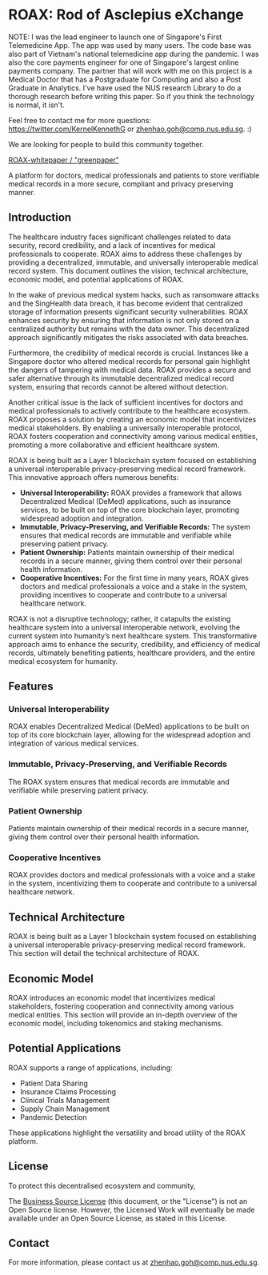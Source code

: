 # ROAX: Rod of Asclepius eXchange

NOTE: I was the lead engineer to launch one of Singapore's First Telemedicine App. The app was used by many users. The code base was also part of Vietnam's national telemedicine app during the pandemic.
I was also the core payments engineer for one of Singapore's largest online payments company. The partner that will work with me on this project is a Medical Doctor that has a Postgraduate for Computing and also a Post Graduate in Analytics.
I've have used the NUS research Library to do a thorough research before writing this paper. So if you think the technology is normal, it isn't.

Feel free to contact me for more questions: https://twitter.com/KernelKennethG or zhenhao.goh@comp.nus.edu.sg. :)

We are looking for people to build this community together.

[ROAX-whitepaper / "greenpaper"](https://github.com/DarkArtistry/roax-dmrx/blob/main/ROAX-greenpaper-version3.pdf)

A platform for doctors, medical professionals and patients to store verifiable medical records in a more secure, compliant and privacy preserving manner.

## Introduction

The healthcare industry faces significant challenges related to data security, record credibility, and a lack of incentives for medical professionals to cooperate. ROAX aims to address these challenges by providing a decentralized, immutable, and universally interoperable medical record system. This document outlines the vision, technical architecture, economic model, and potential applications of ROAX.

In the wake of previous medical system hacks, such as ransomware attacks and the SingHealth data breach, it has become evident that centralized storage of information presents significant security vulnerabilities. ROAX enhances security by ensuring that information is not only stored on a centralized authority but remains with the data owner. This decentralized approach significantly mitigates the risks associated with data breaches.

Furthermore, the credibility of medical records is crucial. Instances like a Singapore doctor who altered medical records for personal gain highlight the dangers of tampering with medical data. ROAX provides a secure and safer alternative through its immutable decentralized medical record system, ensuring that records cannot be altered without detection.

Another critical issue is the lack of sufficient incentives for doctors and medical professionals to actively contribute to the healthcare ecosystem. ROAX proposes a solution by creating an economic model that incentivizes medical stakeholders. By enabling a universally interoperable protocol, ROAX fosters cooperation and connectivity among various medical entities, promoting a more collaborative and efficient healthcare system.

ROAX is being built as a Layer 1 blockchain system focused on establishing a universal interoperable privacy-preserving medical record framework. This innovative approach offers numerous benefits:

- **Universal Interoperability:** ROAX provides a framework that allows Decentralized Medical (DeMed) applications, such as insurance services, to be built on top of the core blockchain layer, promoting widespread adoption and integration.
- **Immutable, Privacy-Preserving, and Verifiable Records:** The system ensures that medical records are immutable and verifiable while preserving patient privacy.
- **Patient Ownership:** Patients maintain ownership of their medical records in a secure manner, giving them control over their personal health information.
- **Cooperative Incentives:** For the first time in many years, ROAX gives doctors and medical professionals a voice and a stake in the system, providing incentives to cooperate and contribute to a universal healthcare network.

ROAX is not a disruptive technology; rather, it catapults the existing healthcare system into a universal interoperable network, evolving the current system into humanity’s next healthcare system. This transformative approach aims to enhance the security, credibility, and efficiency of medical records, ultimately benefiting patients, healthcare providers, and the entire medical ecosystem for humanity.

## Features

### Universal Interoperability

ROAX enables Decentralized Medical (DeMed) applications to be built on top of its core blockchain layer, allowing for the widespread adoption and integration of various medical services.

### Immutable, Privacy-Preserving, and Verifiable Records

The ROAX system ensures that medical records are immutable and verifiable while preserving patient privacy.

### Patient Ownership

Patients maintain ownership of their medical records in a secure manner, giving them control over their personal health information.

### Cooperative Incentives

ROAX provides doctors and medical professionals with a voice and a stake in the system, incentivizing them to cooperate and contribute to a universal healthcare network.

## Technical Architecture

ROAX is being built as a Layer 1 blockchain system focused on establishing a universal interoperable privacy-preserving medical record framework. This section will detail the technical architecture of ROAX.

## Economic Model

ROAX introduces an economic model that incentivizes medical stakeholders, fostering cooperation and connectivity among various medical entities. This section will provide an in-depth overview of the economic model, including tokenomics and staking mechanisms.

## Potential Applications

ROAX supports a range of applications, including:

- Patient Data Sharing
- Insurance Claims Processing
- Clinical Trials Management
- Supply Chain Management
- Pandemic Detection

These applications highlight the versatility and broad utility of the ROAX platform.

## License

To protect this decentralised ecosystem and community,



The [Business Source License](https://github.com/DarkArtistry/roax-dmrx/blob/main/LICENSE) (this document, or the "License") is not an Open Source license. However, the Licensed Work will eventually be made available under an Open Source License, as stated in this License.

## Contact

For more information, please contact us at [zhenhao.goh@comp.nus.edu.sg](mailto:zhenhao.goh@comp.nus.edu.sg).


